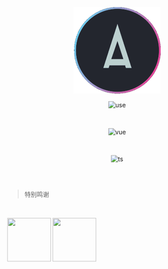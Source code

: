 <div align="center">

<img src="/images/logo.gif" width="200"/>

<br/>

![use](https://oss.xilingbm.com/extension/Andromeda84/use.gif)

<br/>

![vue](https://oss.xilingbm.com/extension/Andromeda84/theme-vue.png)

<br/>

![ts](https://oss.xilingbm.com/extension/Andromeda84/theme-ts.png)

<br/>
<br/>

</div>

> 特别鸣谢

<br/>

<img src="https://oss.xilingbm.com/extension/Andromeda84/Andromda.png" width="100" height="100"/> <img src="https://oss.xilingbm.com/extension/Andromeda84/SynthWave84.png" width="100" height="100"/>
